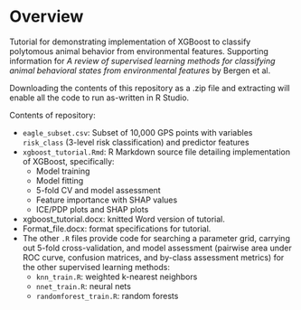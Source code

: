 # Overview

 Tutorial for demonstrating implementation of  XGBoost to classify polytomous animal behavior from environmental features.  Supporting information for *A review of supervised learning methods for classifying animal behavioral states from environmental  features* by Bergen et al.
 

Downloading the contents of this repository as a .zip file and extracting will enable all the code to run as-written in R Studio.

Contents of repository:

* `eagle_subset.csv`: Subset of 10,000 GPS points with variables `risk_class` (3-level risk classification) and predictor features
* `xgboost_tutorial.Rmd`: R Markdown source file detailing implementation of XGBoost, specifically:
  - Model training
  - Model fitting
  - 5-fold CV and model assessment
  - Feature importance with SHAP values
  - ICE/PDP plots and SHAP plots
* xgboost_tutorial.docx: knitted Word version of tutorial.
* Format_file.docx: format specifications for tutorial.
* The other `.R` files provide code for searching a parameter grid, carrying out 5-fold cross-validation, and model assessment (pairwise area under ROC curve, confusion matrices, and by-class assessment metrics) for the other supervised learning methods:
  - `knn_train.R`: weighted k-nearest neighbors
  - `nnet_train.R`: neural nets
  - `randomforest_train.R`: random forests

